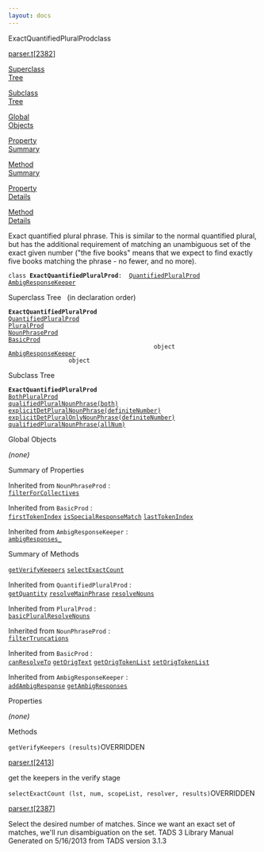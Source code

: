 ```yaml
---
layout: docs
---
```

<span class="title">ExactQuantifiedPluralProd</span><span class="type">class</span>

[parser.t](../file/parser.t.html)\[[2382](../source/parser.t.html#2382)\]

[Superclass  
Tree](#_SuperClassTree_)

[Subclass  
Tree](#_SubClassTree_)

[Global  
Objects](#_ObjectSummary_)

[Property  
Summary](#_PropSummary_)

[Method  
Summary](#_MethodSummary_)

[Property  
Details](#_Properties_)

[Method  
Details](#_Methods_)



Exact quantified plural phrase. This is similar to the normal quantified
plural, but has the additional requirement of matching an unambiguous
set of the exact given number ("the five books" means that we expect to
find exactly five books matching the phrase - no fewer, and no more).

`class `**`ExactQuantifiedPluralProd`**` :   `[`QuantifiedPluralProd`](../object/QuantifiedPluralProd.html) [`AmbigResponseKeeper`](../object/AmbigResponseKeeper.html)



<span id="_SuperClassTree_"></span>



<span class="hdln">Superclass Tree</span>   (in declaration order)



**`ExactQuantifiedPluralProd`**  
[`QuantifiedPluralProd`](../object/QuantifiedPluralProd.html)  
[`PluralProd`](../object/PluralProd.html)  
[`NounPhraseProd`](../object/NounPhraseProd.html)  
[`BasicProd`](../object/BasicProd.html)  
`                                         object`  
[`AmbigResponseKeeper`](../object/AmbigResponseKeeper.html)  
`                 object`  
<span id="_SubClassTree_"></span>



<span class="hdln">Subclass Tree</span>  



**`ExactQuantifiedPluralProd`**  
[`BothPluralProd`](../object/BothPluralProd.html)  
[`qualifiedPluralNounPhrase(both)`](../object/qualifiedPluralNounPhrase(both).html)  
[`explicitDetPluralNounPhrase(definiteNumber)`](../object/explicitDetPluralNounPhrase(definiteNumber).html)  
[`explicitDetPluralOnlyNounPhrase(definiteNumber)`](../object/explicitDetPluralOnlyNounPhrase(definiteNumber).html)  
[`qualifiedPluralNounPhrase(allNum)`](../object/qualifiedPluralNounPhrase(allNum).html)  
<span id="_ObjectSummary_"></span>



<span class="hdln">Global Objects</span>  



*(none)* <span id="_PropSummary_"></span>



<span class="hdln">Summary of Properties</span>  


Inherited from `NounPhraseProd` :  
[`filterForCollectives`](../object/NounPhraseProd.html#filterForCollectives)

Inherited from `BasicProd` :  
[`firstTokenIndex`](../object/BasicProd.html#firstTokenIndex) [`isSpecialResponseMatch`](../object/BasicProd.html#isSpecialResponseMatch) [`lastTokenIndex`](../object/BasicProd.html#lastTokenIndex)

Inherited from `AmbigResponseKeeper` :  
[`ambigResponses_`](../object/AmbigResponseKeeper.html#ambigResponses_)

<span id="_MethodSummary_"></span>



<span class="hdln">Summary of Methods</span>  



[`getVerifyKeepers`](#getVerifyKeepers) [`selectExactCount`](#selectExactCount)

Inherited from `QuantifiedPluralProd` :  
[`getQuantity`](../object/QuantifiedPluralProd.html#getQuantity) [`resolveMainPhrase`](../object/QuantifiedPluralProd.html#resolveMainPhrase) [`resolveNouns`](../object/QuantifiedPluralProd.html#resolveNouns)

Inherited from `PluralProd` :  
[`basicPluralResolveNouns`](../object/PluralProd.html#basicPluralResolveNouns)

Inherited from `NounPhraseProd` :  
[`filterTruncations`](../object/NounPhraseProd.html#filterTruncations)

Inherited from `BasicProd` :  
[`canResolveTo`](../object/BasicProd.html#canResolveTo) [`getOrigText`](../object/BasicProd.html#getOrigText) [`getOrigTokenList`](../object/BasicProd.html#getOrigTokenList) [`setOrigTokenList`](../object/BasicProd.html#setOrigTokenList)

Inherited from `AmbigResponseKeeper` :  
[`addAmbigResponse`](../object/AmbigResponseKeeper.html#addAmbigResponse) [`getAmbigResponses`](../object/AmbigResponseKeeper.html#getAmbigResponses)

<span id="_Properties_"></span>



<span class="hdln">Properties</span>  



*(none)* <span id="_Methods_"></span>



<span class="hdln">Methods</span>  



<span id="getVerifyKeepers"></span>

`getVerifyKeepers (results)`<span class="rem">OVERRIDDEN</span>

[parser.t](../file/parser.t.html)\[[2413](../source/parser.t.html#2413)\]



get the keepers in the verify stage



<span id="selectExactCount"></span>

`selectExactCount (lst, num, scopeList, resolver, results)`<span class="rem">OVERRIDDEN</span>

[parser.t](../file/parser.t.html)\[[2387](../source/parser.t.html#2387)\]



Select the desired number of matches. Since we want an exact set of
matches, we'll run disambiguation on the set.
TADS 3 Library Manual  
Generated on 5/16/2013 from TADS version 3.1.3


